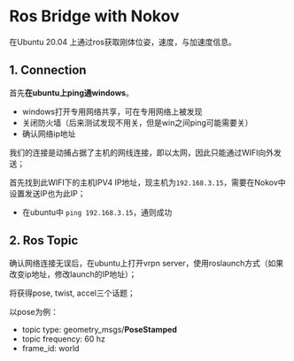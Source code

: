 # Ros Bridge with Nokov

在Ubuntu 20.04 上通过ros获取刚体位姿，速度，与加速度信息。

## 1. Connection

首先**在ubuntu上ping通windows**。

* windows打开专用网络共享，可在专用网络上被发现
* 关闭防火墙（后来测试发现不用关，但是win之间ping可能需要关）
* 确认网络ip地址

我们的连接是动捕占据了主机的网线连接，即以太网，因此只能通过WIFI向外发送；

首先找到此WIFI下的主机IPV4 IP地址，现主机为`192.168.3.15`，需要在Nokov中设置发送IP也为此IP；

* 在ubuntu中 `ping 192.168.3.15`，通则成功

## 2. Ros Topic

确认网络连接无误后，在ubuntu上打开vrpn server，使用roslaunch方式（如果改变ip地址，修改launch的IP地址）；

将获得pose, twist, accel三个话题；

以pose为例：

* topic type: geometry_msgs/**PoseStamped**
* topic frequency: 60 hz
* frame_id: world
